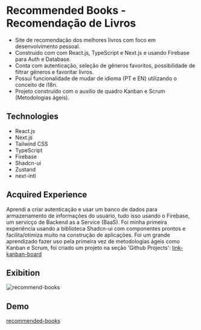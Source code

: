 # Recommended Books - Recomendação de Livros

- Site de recomendação dos melhores livros com foco em desenvolvimento pessoal. 
- Construído com com React.js, TypeScript e Next.js e usando Firebase para Auth e Database.
- Conta com autenticação, seleção de gêneros favoritos, possibilidade de filtrar gêneros e favoritar livros.
- Possui funcionalidade de mudar de idioma (PT e EN) utilizando o conceito de i18n.
- Projeto construído com o auxílio de quadro Kanban e Scrum (Metodologias ágeis).

<h2>Technologies</h2>

- React.js
- Next.js
- Tailwind CSS
- TypeScript
- Firebase
- Shadcn-ui
- Zustand
- next-intl

<h2>Acquired Experience</h2>

Aprendi a criar autenticação e usar um banco de dados para armazenamento de informações do usuário, tudo isso usando o Firebase, um servicço de Backend as a Service (BaaS).
Foi minha primeira experiência usando a biblioteca Shadcn-ui com componentes prontos e facilita/otimiza muito na construção de aplicações.
Foi um grande aprendizado fazer uso pela primeira vez de metodologias ágeis como Kanban e Scrum, foi criado um projeto na seção 'Github Projects': [link-kanban-board](https://github.com/users/vandilsonbrito/projects/1/views/1?pane=info&statusUpdateId=52741)
<h2>Exibition</h2>


![recommend-books](https://github.com/user-attachments/assets/57a87e55-544e-47ab-b7cd-4e37d0e1e2a8)


<h2>Demo</h2>

[recommended-books](https://recommended-books-by-vandilson.vercel.app)
